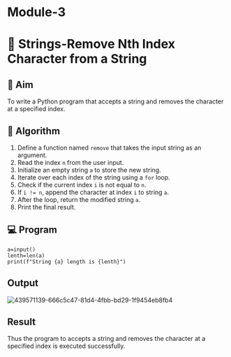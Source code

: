 # Module-3
# 🧹 Strings-Remove Nth Index Character from a String

## 🎯 Aim
To write a Python program that accepts a string and removes the character at a specified index.

## 🧠 Algorithm
1. Define a function named `remove` that takes the input string as an argument.
2. Read the index `n` from the user input.
3. Initialize an empty string `a` to store the new string.
4. Iterate over each index of the string using a `for` loop.
5. Check if the current index `i` is not equal to `n`.
6. If `i != n`, append the character at index `i` to string `a`.
7. After the loop, return the modified string `a`.
8. Print the final result.

## 💻 Program

```
a=input()
lenth=len(a)
print(f"String {a} length is {lenth}")
```

## Output

![439571139-666c5c47-81d4-4fbb-bd29-1f9454eb8fb4](https://github.com/user-attachments/assets/3aedb651-50a4-437a-8d82-e55da39a4090)

## Result

Thus the program to accepts a string and removes the character at a specified index is executed successfully.
